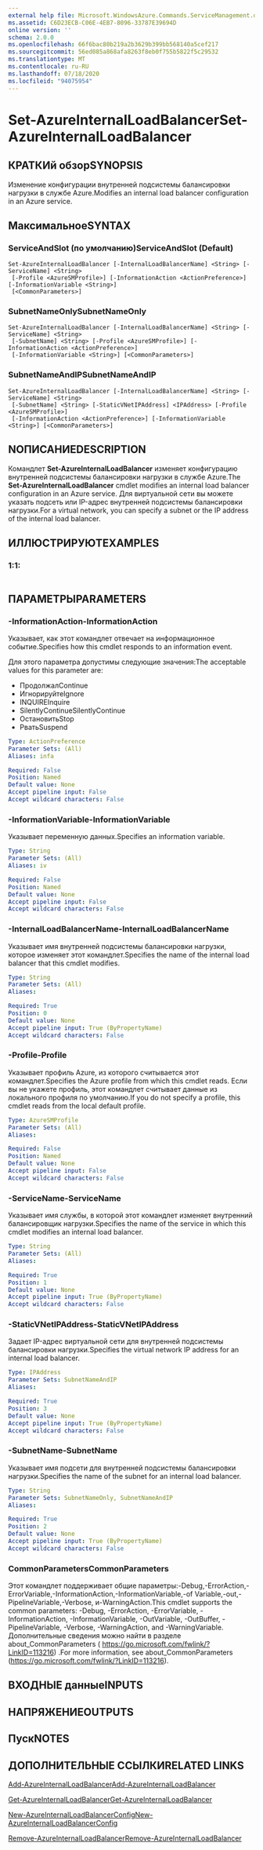 ```yaml
---
external help file: Microsoft.WindowsAzure.Commands.ServiceManagement.dll-Help.xml
ms.assetid: C6D23ECB-C06E-4EB7-8096-33787E39694D
online version: ''
schema: 2.0.0
ms.openlocfilehash: 66f6bac80b219a2b3629b399bb568140a5cef217
ms.sourcegitcommit: 56ed085a868afa8263f8eb0f755b5822f5c29532
ms.translationtype: MT
ms.contentlocale: ru-RU
ms.lasthandoff: 07/18/2020
ms.locfileid: "94075954"
---
```

# <span data-ttu-id="3d537-101">Set-AzureInternalLoadBalancer</span><span class="sxs-lookup"><span data-stu-id="3d537-101">Set-AzureInternalLoadBalancer</span></span>

## <span data-ttu-id="3d537-102">КРАТКИй обзор</span><span class="sxs-lookup"><span data-stu-id="3d537-102">SYNOPSIS</span></span>
<span data-ttu-id="3d537-103">Изменение конфигурации внутренней подсистемы балансировки нагрузки в службе Azure.</span><span class="sxs-lookup"><span data-stu-id="3d537-103">Modifies an internal load balancer configuration in an Azure service.</span></span>

## <span data-ttu-id="3d537-104">Максимальное</span><span class="sxs-lookup"><span data-stu-id="3d537-104">SYNTAX</span></span>

### <span data-ttu-id="3d537-105">ServiceAndSlot (по умолчанию)</span><span class="sxs-lookup"><span data-stu-id="3d537-105">ServiceAndSlot (Default)</span></span>
```
Set-AzureInternalLoadBalancer [-InternalLoadBalancerName] <String> [-ServiceName] <String>
 [-Profile <AzureSMProfile>] [-InformationAction <ActionPreference>] [-InformationVariable <String>]
 [<CommonParameters>]
```

### <span data-ttu-id="3d537-106">SubnetNameOnly</span><span class="sxs-lookup"><span data-stu-id="3d537-106">SubnetNameOnly</span></span>
```
Set-AzureInternalLoadBalancer [-InternalLoadBalancerName] <String> [-ServiceName] <String>
 [-SubnetName] <String> [-Profile <AzureSMProfile>] [-InformationAction <ActionPreference>]
 [-InformationVariable <String>] [<CommonParameters>]
```

### <span data-ttu-id="3d537-107">SubnetNameAndIP</span><span class="sxs-lookup"><span data-stu-id="3d537-107">SubnetNameAndIP</span></span>
```
Set-AzureInternalLoadBalancer [-InternalLoadBalancerName] <String> [-ServiceName] <String>
 [-SubnetName] <String> [-StaticVNetIPAddress] <IPAddress> [-Profile <AzureSMProfile>]
 [-InformationAction <ActionPreference>] [-InformationVariable <String>] [<CommonParameters>]
```

## <span data-ttu-id="3d537-108">NОПИСАНИЕ</span><span class="sxs-lookup"><span data-stu-id="3d537-108">DESCRIPTION</span></span>
<span data-ttu-id="3d537-109">Командлет **Set-AzureInternalLoadBalancer** изменяет конфигурацию внутренней подсистемы балансировки нагрузки в службе Azure.</span><span class="sxs-lookup"><span data-stu-id="3d537-109">The **Set-AzureInternalLoadBalancer** cmdlet modifies an internal load balancer configuration in an Azure service.</span></span>
<span data-ttu-id="3d537-110">Для виртуальной сети вы можете указать подсеть или IP-адрес внутренней подсистемы балансировки нагрузки.</span><span class="sxs-lookup"><span data-stu-id="3d537-110">For a virtual network, you can specify a subnet or the IP address of the internal load balancer.</span></span>

## <span data-ttu-id="3d537-111">ИЛЛЮСТРИРУЮТ</span><span class="sxs-lookup"><span data-stu-id="3d537-111">EXAMPLES</span></span>

### <span data-ttu-id="3d537-112">1:</span><span class="sxs-lookup"><span data-stu-id="3d537-112">1:</span></span>
```

```

## <span data-ttu-id="3d537-113">ПАРАМЕТРЫ</span><span class="sxs-lookup"><span data-stu-id="3d537-113">PARAMETERS</span></span>

### <span data-ttu-id="3d537-114">-InformationAction</span><span class="sxs-lookup"><span data-stu-id="3d537-114">-InformationAction</span></span>
<span data-ttu-id="3d537-115">Указывает, как этот командлет отвечает на информационное событие.</span><span class="sxs-lookup"><span data-stu-id="3d537-115">Specifies how this cmdlet responds to an information event.</span></span>

<span data-ttu-id="3d537-116">Для этого параметра допустимы следующие значения:</span><span class="sxs-lookup"><span data-stu-id="3d537-116">The acceptable values for this parameter are:</span></span>

- <span data-ttu-id="3d537-117">Продолжал</span><span class="sxs-lookup"><span data-stu-id="3d537-117">Continue</span></span>
- <span data-ttu-id="3d537-118">Игнорируйте</span><span class="sxs-lookup"><span data-stu-id="3d537-118">Ignore</span></span>
- <span data-ttu-id="3d537-119">INQUIRE</span><span class="sxs-lookup"><span data-stu-id="3d537-119">Inquire</span></span>
- <span data-ttu-id="3d537-120">SilentlyContinue</span><span class="sxs-lookup"><span data-stu-id="3d537-120">SilentlyContinue</span></span>
- <span data-ttu-id="3d537-121">Остановить</span><span class="sxs-lookup"><span data-stu-id="3d537-121">Stop</span></span>
- <span data-ttu-id="3d537-122">Рвать</span><span class="sxs-lookup"><span data-stu-id="3d537-122">Suspend</span></span>

```yaml
Type: ActionPreference
Parameter Sets: (All)
Aliases: infa

Required: False
Position: Named
Default value: None
Accept pipeline input: False
Accept wildcard characters: False
```

### <span data-ttu-id="3d537-123">-InformationVariable</span><span class="sxs-lookup"><span data-stu-id="3d537-123">-InformationVariable</span></span>
<span data-ttu-id="3d537-124">Указывает переменную данных.</span><span class="sxs-lookup"><span data-stu-id="3d537-124">Specifies an information variable.</span></span>

```yaml
Type: String
Parameter Sets: (All)
Aliases: iv

Required: False
Position: Named
Default value: None
Accept pipeline input: False
Accept wildcard characters: False
```

### <span data-ttu-id="3d537-125">-InternalLoadBalancerName</span><span class="sxs-lookup"><span data-stu-id="3d537-125">-InternalLoadBalancerName</span></span>
<span data-ttu-id="3d537-126">Указывает имя внутренней подсистемы балансировки нагрузки, которое изменяет этот командлет.</span><span class="sxs-lookup"><span data-stu-id="3d537-126">Specifies the name of the internal load balancer that this cmdlet modifies.</span></span>

```yaml
Type: String
Parameter Sets: (All)
Aliases: 

Required: True
Position: 0
Default value: None
Accept pipeline input: True (ByPropertyName)
Accept wildcard characters: False
```

### <span data-ttu-id="3d537-127">-Profile</span><span class="sxs-lookup"><span data-stu-id="3d537-127">-Profile</span></span>
<span data-ttu-id="3d537-128">Указывает профиль Azure, из которого считывается этот командлет.</span><span class="sxs-lookup"><span data-stu-id="3d537-128">Specifies the Azure profile from which this cmdlet reads.</span></span>
<span data-ttu-id="3d537-129">Если вы не укажете профиль, этот командлет считывает данные из локального профиля по умолчанию.</span><span class="sxs-lookup"><span data-stu-id="3d537-129">If you do not specify a profile, this cmdlet reads from the local default profile.</span></span>

```yaml
Type: AzureSMProfile
Parameter Sets: (All)
Aliases: 

Required: False
Position: Named
Default value: None
Accept pipeline input: False
Accept wildcard characters: False
```

### <span data-ttu-id="3d537-130">-ServiceName</span><span class="sxs-lookup"><span data-stu-id="3d537-130">-ServiceName</span></span>
<span data-ttu-id="3d537-131">Указывает имя службы, в которой этот командлет изменяет внутренний балансировщик нагрузки.</span><span class="sxs-lookup"><span data-stu-id="3d537-131">Specifies the name of the service in which this cmdlet modifies an internal load balancer.</span></span>

```yaml
Type: String
Parameter Sets: (All)
Aliases: 

Required: True
Position: 1
Default value: None
Accept pipeline input: True (ByPropertyName)
Accept wildcard characters: False
```

### <span data-ttu-id="3d537-132">-StaticVNetIPAddress</span><span class="sxs-lookup"><span data-stu-id="3d537-132">-StaticVNetIPAddress</span></span>
<span data-ttu-id="3d537-133">Задает IP-адрес виртуальной сети для внутренней подсистемы балансировки нагрузки.</span><span class="sxs-lookup"><span data-stu-id="3d537-133">Specifies the virtual network IP address for an internal load balancer.</span></span>

```yaml
Type: IPAddress
Parameter Sets: SubnetNameAndIP
Aliases: 

Required: True
Position: 3
Default value: None
Accept pipeline input: True (ByPropertyName)
Accept wildcard characters: False
```

### <span data-ttu-id="3d537-134">-SubnetName</span><span class="sxs-lookup"><span data-stu-id="3d537-134">-SubnetName</span></span>
<span data-ttu-id="3d537-135">Указывает имя подсети для внутренней подсистемы балансировки нагрузки.</span><span class="sxs-lookup"><span data-stu-id="3d537-135">Specifies the name of the subnet for an internal load balancer.</span></span>

```yaml
Type: String
Parameter Sets: SubnetNameOnly, SubnetNameAndIP
Aliases: 

Required: True
Position: 2
Default value: None
Accept pipeline input: True (ByPropertyName)
Accept wildcard characters: False
```

### <span data-ttu-id="3d537-136">CommonParameters</span><span class="sxs-lookup"><span data-stu-id="3d537-136">CommonParameters</span></span>
<span data-ttu-id="3d537-137">Этот командлет поддерживает общие параметры:-Debug,-ErrorAction,-ErrorVariable,-InformationAction,-InformationVariable,-of Variable,-out,-PipelineVariable,-Verbose, и-WarningAction.</span><span class="sxs-lookup"><span data-stu-id="3d537-137">This cmdlet supports the common parameters: -Debug, -ErrorAction, -ErrorVariable, -InformationAction, -InformationVariable, -OutVariable, -OutBuffer, -PipelineVariable, -Verbose, -WarningAction, and -WarningVariable.</span></span> <span data-ttu-id="3d537-138">Дополнительные сведения можно найти в разделе about_CommonParameters ( https://go.microsoft.com/fwlink/?LinkID=113216) .</span><span class="sxs-lookup"><span data-stu-id="3d537-138">For more information, see about_CommonParameters (https://go.microsoft.com/fwlink/?LinkID=113216).</span></span>

## <span data-ttu-id="3d537-139">ВХОДНЫЕ данные</span><span class="sxs-lookup"><span data-stu-id="3d537-139">INPUTS</span></span>

## <span data-ttu-id="3d537-140">НАПРЯЖЕНИЕ</span><span class="sxs-lookup"><span data-stu-id="3d537-140">OUTPUTS</span></span>

## <span data-ttu-id="3d537-141">Пуск</span><span class="sxs-lookup"><span data-stu-id="3d537-141">NOTES</span></span>

## <span data-ttu-id="3d537-142">ДОПОЛНИТЕЛЬНЫЕ ССЫЛКИ</span><span class="sxs-lookup"><span data-stu-id="3d537-142">RELATED LINKS</span></span>

[<span data-ttu-id="3d537-143">Add-AzureInternalLoadBalancer</span><span class="sxs-lookup"><span data-stu-id="3d537-143">Add-AzureInternalLoadBalancer</span></span>](./Add-AzureInternalLoadBalancer.md)

[<span data-ttu-id="3d537-144">Get-AzureInternalLoadBalancer</span><span class="sxs-lookup"><span data-stu-id="3d537-144">Get-AzureInternalLoadBalancer</span></span>](./Get-AzureInternalLoadBalancer.md)

[<span data-ttu-id="3d537-145">New-AzureInternalLoadBalancerConfig</span><span class="sxs-lookup"><span data-stu-id="3d537-145">New-AzureInternalLoadBalancerConfig</span></span>](./New-AzureInternalLoadBalancerConfig.md)

[<span data-ttu-id="3d537-146">Remove-AzureInternalLoadBalancer</span><span class="sxs-lookup"><span data-stu-id="3d537-146">Remove-AzureInternalLoadBalancer</span></span>](./Remove-AzureInternalLoadBalancer.md)


